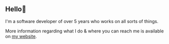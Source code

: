 ## Hello👋
I'm a software developer of over 5 years who works on all sorts of things.

More information regarding what I do & where you can reach me is available on [my website](https://thehydrogen.xyz).
